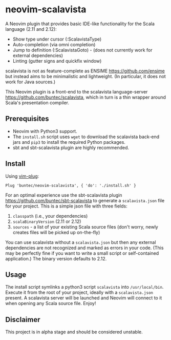 # neovim-scalavista

A Neovim plugin that provides basic IDE-like functionality for the Scala language (2.11 and 2.12):

* Show type under cursor (:ScalavistaType)
* Auto-completion (via omni completion)
* Jump to definition (:ScalavistaGoto) - (does not currently work for external dependencies)
* Linting (gutter signs and quickfix window)

scalavista is not as feature-complete as ENSIME https://github.com/ensime but instead aims to be minimalistic and lightweight. (In particular, it does not work for Java sources.)

This Neovim plugin is a front-end to the scalavista language-server https://github.com/buntec/scalavista, which in turn is a thin wrapper around Scala's presentation compiler.

## Prerequisites

* Neovim with Python3 support.
* The `install.sh` script uses `wget` to download the scalavista back-end jars 
and `pip3` to install the required Python packages.
* sbt and sbt-scalavista plugin are highly recommended. 

## Install

Using [vim-plug](https://github.com/junegunn/vim-plug):

```
Plug 'buntec/neovim-scalavista', { 'do': './install.sh' }
```

For an optimal experience use the sbt-scalavista plugin https://github.com/buntec/sbt-scalavista 
to generate a `scalavista.json` file for your project. This is a simple json file with three fields:

1. `classpath` (i.e., your dependencies)
1. `scalaBinaryVersion` (2.11 or 2.12)
1. `sources` - a list of your existing Scala source files (don't worry, newly creates files will be picked up on-the-fly)

You can use scalavista without a `scalavista.json` but then any external dependencies are 
not recognized and marked as errors in your code. (This may be perfectly fine if you want to 
write a small script or self-contained application.) The binary version defaults to 2.12.

## Usage

The install script symlinks a python3 script `scalavista` into `/usr/local/bin`. 
Execute it from the root of your project, ideally with a `scalavista.json` present. 
A scalavista server will be launched and Neovim will connect to it when opening any Scala
source file. Enjoy!

## Disclaimer

This project is in alpha stage and should be considered unstable. 
